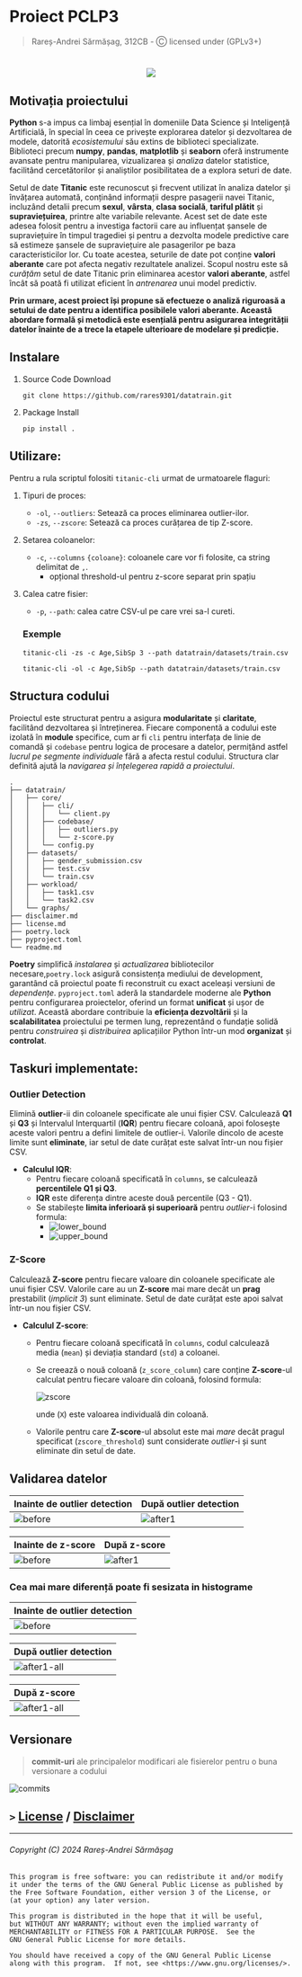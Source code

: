 # Proiect PCLP3
> Rareș-Andrei Sărmășag, 312CB - Ⓒ licensed under (GPLv3+)
<h1 align="center"><img src="https://capsule-render.vercel.app/api?type=soft&fontColor=709ee5&text=rares9301/datatrain&height=160&fontSize=50&desc=Efficient,%20fast%20and%20light-weight.&descAlignY=75&descAlign=61&color=00000000&animation=fadeIn"></h1>

## Motivația proiectului
**Python** s-a impus ca limbaj esențial în domeniile Data Science și Inteligență Artificială, în special în ceea ce 
privește explorarea datelor și dezvoltarea de modele, datorită _ecosistemului_ său extins de biblioteci specializate. 
Biblioteci precum **numpy**, **pandas**, **matplotlib** și **seaborn** oferă instrumente avansate pentru manipularea, 
vizualizarea și _analiza_ datelor statistice, facilitând cercetătorilor și analiștilor posibilitatea de a explora seturi
de date.

Setul de date **Titanic** este recunoscut și frecvent utilizat în analiza datelor și învățarea automată, conținând 
informații despre pasagerii navei Titanic, incluzând detalii precum **sexul**, **vârsta**, **clasa socială**, 
**tariful plătit** și **supraviețuirea**, printre alte variabile relevante. Acest set de date este adesea folosit pentru
a investiga factorii care au influențat șansele de supraviețuire în timpul tragediei și pentru a dezvolta modele 
predictive care să estimeze șansele de supraviețuire ale pasagerilor pe baza caracteristicilor lor. Cu toate acestea, 
seturile de date pot conține **valori aberante** care pot afecta negativ rezultatele analizei. Scopul nostru este să 
_curățăm_ setul de date Titanic prin eliminarea acestor **valori aberante**, astfel încât să poată fi utilizat eficient 
în _antrenarea_ unui model predictiv.

**Prin urmare, acest proiect își propune să efectueze o analiză riguroasă a setului de date pentru a identifica 
posibilele valori aberante. Această abordare formală și metodică este esențială pentru asigurarea integrității datelor 
înainte de a trece la etapele ulterioare de modelare și predicție.**


## Instalare
1. Source Code Download   
   ```shell
   git clone https://github.com/rares9301/datatrain.git
   ```
2. Package Install
   ```shell
   pip install .
   ```

## Utilizare:
Pentru a rula scriptul folositi `titanic-cli` urmat de urmatoarele flaguri: 
1. Tipuri de proces:
   - `-ol`, `--outliers`: Setează ca proces eliminarea outlier-ilor.
   - `-zs`, `--zscore`: Setează ca proces curățarea de tip Z-score.
2. Setarea coloanelor:
   - `-c`, `--columns` `{coloane}`: coloanele care vor fi folosite, ca string delimitat de `,`.
     - opțional threshold-ul pentru z-score separat prin spațiu
3. Calea catre fisier:
   - `-p`, `--path`: calea catre CSV-ul pe care vrei sa-l cureti.

    ### Exemple
    ``titanic-cli -zs -c Age,SibSp 3 --path datatrain/datasets/train.csv``

    ``titanic-cli -ol -c Age,SibSp --path datatrain/datasets/train.csv``

## Structura codului

Proiectul este structurat pentru a asigura **modularitate** și **claritate**, facilitând dezvoltarea și întreținerea. 
Fiecare componentă a codului este izolată în **module** specifice, cum ar fi `cli` pentru interfața de linie de comandă 
și `codebase` pentru logica de procesare a datelor, permițând astfel _lucrul pe segmente individuale_ fără a afecta 
restul codului. Structura clar definită ajută la _navigarea și înțelegerea rapidă a proiectului_.
```
.
├── datatrain/
│   ├── core/
│   │   ├── cli/
│   │   │   └── client.py
│   │   ├── codebase/
│   │   │   ├── outliers.py
│   │   │   └── z-score.py
│   │   └── config.py
│   ├── datasets/
│   │   ├── gender_submission.csv
│   │   ├── test.csv
│   │   └── train.csv
│   ├── workload/
│   │   ├── task1.csv
│   │   └── task2.csv
│   └── graphs/
├── disclaimer.md
├── license.md
├── poetry.lock
├── pyproject.toml
└── readme.md
```

**Poetry** simplifică _instalarea_ și _actualizarea_ bibliotecilor necesare,`poetry.lock` asigură consistența mediului 
de development, garantând că proiectul poate fi reconstruit cu exact aceleași versiuni de _dependențe_. `pyproject.toml`
aderă la standardele moderne ale **Python** pentru configurarea proiectelor, oferind un format **unificat** și ușor de 
_utilizat_. Această abordare contribuie la **eficiența dezvoltării** și la **scalabilitatea** proiectului pe termen lung,
reprezentând o fundație solidă pentru _construirea_ și _distribuirea_ aplicațiilor Python într-un mod **organizat** și 
**controlat**.

## Taskuri implementate:

### Outlier Detection 
Elimină **outlier**-ii din coloanele specificate ale unui fișier CSV. Calculează **Q1** și **Q3** și Intervalul 
Interquartil (**IQR**) pentru fiecare coloană, apoi folosește aceste valori pentru a defini limitele de outlier-i. 
Valorile dincolo de aceste limite sunt **eliminate**, iar setul de date curățat este salvat într-un nou fișier CSV.

   + **Calculul IQR**: 
     + Pentru fiecare coloană specificată în `columns`, se calculează **percentilele Q1 și Q3**.
     + **IQR** este diferența dintre aceste două percentile (Q3 - Q1).
     + Se stabilește **limita inferioară și superioară** pentru _outlier_-i folosind formula:
       + ![lower_bound](datatrain/graphs/lower.png)
       + ![upper_bound](datatrain/graphs/upper.png)
 
### Z-Score 
Calculează **Z-score** pentru fiecare valoare din coloanele specificate ale unui fișier CSV. Valorile care au un **Z-score**
mai mare decât un **prag** prestabilit (_implicit 3_) sunt eliminate. Setul de date curățat este apoi salvat într-un nou 
fișier CSV.

   + **Calculul Z-score**:
     + Pentru fiecare coloană specificată în `columns`, codul calculează media (`mean`) și deviația standard (`std`) a coloanei.
     + Se creează o nouă coloană (`z_score_column`) care conține **Z-score**-ul calculat pentru fiecare valoare din coloană, folosind formula:
       
        ![zscore](datatrain/graphs/zscore.png)
           
       unde (`X`) este valoarea individuală din coloană.
     + Valorile pentru care **Z-score**-ul absolut este mai _mare_ decât pragul specificat (`zscore_threshold`) sunt considerate _outlier_-i și sunt eliminate din setul de date.

## Validarea datelor 

| Inainte de **outlier detection**       | După **outlier detection**             |
|----------------------------------------|----------------------------------------|
| ![before](datatrain/graphs/before.png) | ![after1](datatrain/graphs/after1.png) |

| Inainte de **z-score**                 | După **z-score**                       |
|----------------------------------------|----------------------------------------|
| ![before](datatrain/graphs/before.png) | ![after1](datatrain/graphs/after2.png) |


### Cea mai mare diferență poate fi sesizata in histograme

| Inainte de **outlier detection**           | 
|--------------------------------------------|
| ![before](datatrain/graphs/before-all.png) |

| După **outlier detection**                     | 
|------------------------------------------------|
| ![after1-all](datatrain/graphs/after-all1.png) |

| După **z-score**                               | 
|------------------------------------------------|
| ![after1-all](datatrain/graphs/after-all2.png) |


## Versionare

>  **commit-uri** ale principalelor modificari ale fisierelor pentru o buna versionare a codului

![commits](metrics.png)


## `>` [License](license.md) / [Disclaimer](disclaimer.md) 

---
###### _Copyright (C)_ 2024  Rareș-Andrei Sărmășag

    This program is free software: you can redistribute it and/or modify
    it under the terms of the GNU General Public License as published by
    the Free Software Foundation, either version 3 of the License, or
    (at your option) any later version.

    This program is distributed in the hope that it will be useful,
    but WITHOUT ANY WARRANTY; without even the implied warranty of
    MERCHANTABILITY or FITNESS FOR A PARTICULAR PURPOSE.  See the
    GNU General Public License for more details.

    You should have received a copy of the GNU General Public License
    along with this program.  If not, see <https://www.gnu.org/licenses/>.
